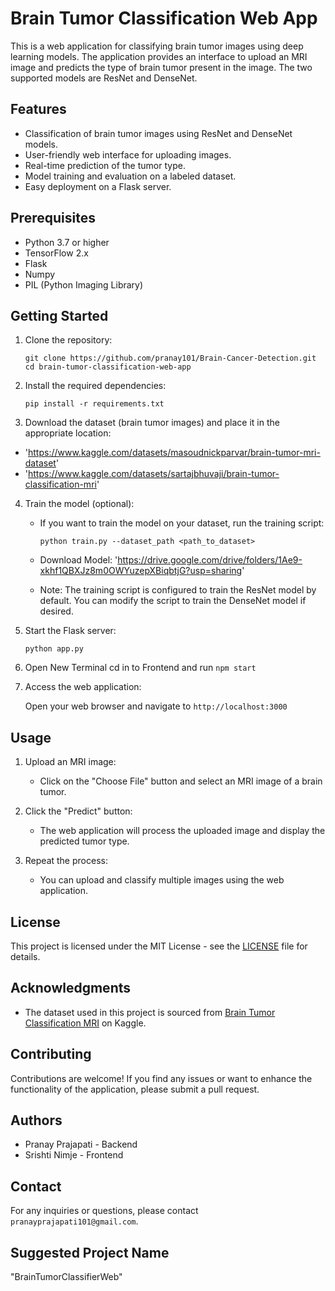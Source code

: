 # Brain Tumor Classification Web App

This is a web application for classifying brain tumor images using deep learning models. The application provides an interface to upload an MRI image and predicts the type of brain tumor present in the image. The two supported models are ResNet and DenseNet.

## Features

- Classification of brain tumor images using ResNet and DenseNet models.
- User-friendly web interface for uploading images.
- Real-time prediction of the tumor type.
- Model training and evaluation on a labeled dataset.
- Easy deployment on a Flask server.

## Prerequisites

- Python 3.7 or higher
- TensorFlow 2.x
- Flask
- Numpy
- PIL (Python Imaging Library)

## Getting Started

1. Clone the repository:

   ```
   git clone https://github.com/pranay101/Brain-Cancer-Detection.git
   cd brain-tumor-classification-web-app
   ```

2. Install the required dependencies:

   ```
   pip install -r requirements.txt
   ```

3. Download the dataset (brain tumor images) and place it in the appropriate location:
  - 'https://www.kaggle.com/datasets/masoudnickparvar/brain-tumor-mri-dataset'
  - 'https://www.kaggle.com/datasets/sartajbhuvaji/brain-tumor-classification-mri'

4. Train the model (optional):

   - If you want to train the model on your dataset, run the training script:

     ```
     python train.py --dataset_path <path_to_dataset>
     ```
    - Download Model: 'https://drive.google.com/drive/folders/1Ae9-xkhf1QBXJz8m0OWYuzepXBiqbtjG?usp=sharing'
   - Note: The training script is configured to train the ResNet model by default. You can modify the script to train the DenseNet model if desired.

5. Start the Flask server:

   ```
   python app.py
   ```
6. Open New Terminal cd in to Frontend and run ```npm start```

7. Access the web application:

   Open your web browser and navigate to `http://localhost:3000`

## Usage

1. Upload an MRI image:

   - Click on the "Choose File" button and select an MRI image of a brain tumor.

2. Click the "Predict" button:

   - The web application will process the uploaded image and display the predicted tumor type.

3. Repeat the process:

   - You can upload and classify multiple images using the web application.

## License

This project is licensed under the MIT License - see the [LICENSE](LICENSE) file for details.

## Acknowledgments

- The dataset used in this project is sourced from [Brain Tumor Classification MRI](https://www.kaggle.com/navoneel/brain-mri-images-for-brain-tumor-detection) on Kaggle.

## Contributing

Contributions are welcome! If you find any issues or want to enhance the functionality of the application, please submit a pull request.

## Authors

- Pranay Prajapati -  Backend
- Srishti Nimje - Frontend

## Contact

For any inquiries or questions, please contact `pranayprajapati101@gmail.com`.

## Suggested Project Name

"BrainTumorClassifierWeb"